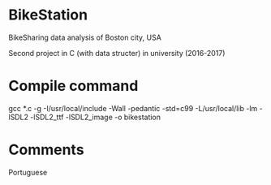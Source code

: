 # BikeStation
BikeSharing data analysis of Boston city, USA

Second project in C (with data structer) in university (2016-2017)

# Compile command
gcc *.c -g -I/usr/local/include -Wall -pedantic -std=c99 -L/usr/local/lib -lm -lSDL2 -lSDL2_ttf -lSDL2_image -o bikestation

# Comments
Portuguese
